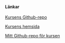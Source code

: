 #### Länkar

[Kursens Github-repo](https://github.com/dbwebb-se/oophp)

[Kursens hemsida](https://dbwebb.se/kurser/oophp-v5)

[Mitt Github-repo för kursen](https://github.com/hellemarck/oophp-v5)
